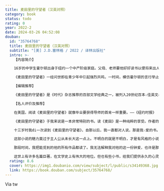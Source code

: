 ```yaml
---
title: 麦田里的守望者（汉英对照）
category: book
status: todo
rating: 0
year: 2022-2
date: 2024-03-26 04:52:08
douban:
  id: "35764768"
  title: 麦田里的守望者（汉英对照）
  subtitle: "[美] J.D.塞林格 / 2022 / 译林出版社"
  intro: >-
    【内容简介】

    16岁的中学生霍尔顿出身于纽约一个中产阶级家庭。父母、老师要他好好读书以便将来出人头地，而学校里一天到晚干的，就是谈女人、酒和性。他看不惯周围的一切，无心学习，因而老是挨罚。第四次被开除时，他没有回家，只身在纽约城游荡了一天两夜……

    《麦田里的守望者》一经问世即在青少年中引起强烈共鸣，一时间，模仿霍尔顿的言行举止成为一种时尚，风衣和反戴的红色鸭舌帽成为美国的流行街景。小说出版后至今影响不衰，全球发行量超过六千万册，被无数中学和高等院校列为必读的课外读物，其主题也深受社会学者重视。

    【编辑推荐】

    《麦田里的守望者》是《时代》杂志推荐的百部文学经典之一，被列入20世纪百本☆佳英文小说。这部曾经☆具挑战性的禁书，如今入选众多名校阅读书单，成为史上☆畅销的图书之一。此双语版的中译文由著名译者孙仲旭翻译。

    【名人评价及推荐】

    在美国，阅读《麦田里的守望者》就像毕业要获得导师的首肯一样重要。——《纽约时报》

    《麦田里的守望者》于我来说是一本非常特别的书。读《麦田》是一种纯粹的享受。作者的责任是要款待读者，作家塞林格不负众望，从小说di一句开始就让你无比轻松。——伍迪•艾伦

    十三岁时我di一次读到《麦田里的守望者》，自那以后，我一直都对人说，那是我☆爱的书。——比尔•盖茨

    这部小说的魅力莫过于主人公从未长大这一点上。不明白的就是不明白，才是有风格的小说。——村上春树

    那段时间，我把能觅到的他的所有作品都读了。我无法解释我对他的这一份钟爱，也许是那种青春启迪和自由舒畅的语感深深地感染了我。我因此把《麦田守望者》作为一种文学精品的模式。——苏童

    这世上有许多名篇巨著，在文学史上有伟大的地位。但也有些小书，给我们提供永久的心灵慰藉。每一个少年，在年轻的时候都应该读一读《麦田里的守望者》。——苗炜
  rating: 8.6
  cover: https://img1.doubanio.com/view/subject/l/public/s34149368.jpg
  link: https://book.douban.com/subject/35764768/
---
```


Via tw 
